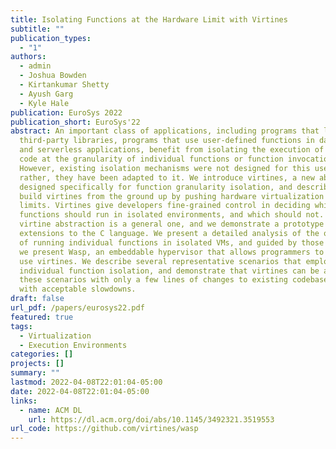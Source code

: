 ```yaml
---
title: Isolating Functions at the Hardware Limit with Virtines
subtitle: ""
publication_types:
  - "1"
authors:
  - admin
  - Joshua Bowden
  - Kirtankumar Shetty
  - Ayush Garg
  - Kyle Hale
publication: EuroSys 2022
publication_short: EuroSys'22
abstract: An important class of applications, including programs that leverage
  third-party libraries, programs that use user-defined functions in databases,
  and serverless applications, benefit from isolating the execution of untrusted
  code at the granularity of individual functions or function invocations.
  However, existing isolation mechanisms were not designed for this use case;
  rather, they have been adapted to it. We introduce virtines, a new abstraction
  designed specifically for function granularity isolation, and describe how we
  build virtines from the ground up by pushing hardware virtualization to its
  limits. Virtines give developers fine-grained control in deciding which
  functions should run in isolated environments, and which should not. The
  virtine abstraction is a general one, and we demonstrate a prototype that adds
  extensions to the C language. We present a detailed analysis of the overheads
  of running individual functions in isolated VMs, and guided by those findings,
  we present Wasp, an embeddable hypervisor that allows programmers to easily
  use virtines. We describe several representative scenarios that employ
  individual function isolation, and demonstrate that virtines can be applied in
  these scenarios with only a few lines of changes to existing codebases and
  with acceptable slowdowns.
draft: false
url_pdf: /papers/eurosys22.pdf
featured: true
tags:
  - Virtualization
  - Execution Environments
categories: []
projects: []
summary: ""
lastmod: 2022-04-08T22:01:04-05:00
date: 2022-04-08T22:01:04-05:00
links:
  - name: ACM DL
    url: https://dl.acm.org/doi/abs/10.1145/3492321.3519553
url_code: https://github.com/virtines/wasp
---
```

